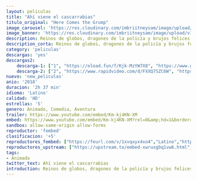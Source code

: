 ```yaml
---
layout: peliculas
title: "Ahí viene el cascarrabias"
titulo_original: "Here Comes the Grump"
image_carousel: 'https://res.cloudinary.com/imbriitneysam/image/upload/v1544325542/ahi-poster-min.jpg'
image_banner: 'https://res.cloudinary.com/imbriitneysam/image/upload/v1544325542/ahi-banner-min.jpg'
description: Reinos de globos, dragones de la policía y brujos felices son exactamente como Terry recordaba los cuentos de hadas de su abuela. Excepto que son reales y definitivamente no es alegre.
description_corta: Reinos de globos, dragones de la policía y brujos felices son exactamente como Terry recordaba los cuentos de hadas de su abuela. Excepto que son reales y definitivamente no es alegre.
category: 'peliculas'
descargas: 'yes'
descargas2:
    descarga-1: ["1", "https://oload.fun/f/Kjk-MzYW7X8", "https://www.google.com/s2/favicons?domain=openload.co","OpenLoad","https://res.cloudinary.com/imbriitneysam/image/upload/v1541473684/mexico.png", "Latino", "HD"]
    descarga-2: ["2", "https://www.rapidvideo.com/d/FXXQ7SZC6W", "https://www.google.com/s2/favicons?domain=www.rapidvideo.com","RapidVideo","https://res.cloudinary.com/imbriitneysam/image/upload/v1541473684/mexico.png", "Latino", "HD"]
nuevo: 'new_peliculas'
anio: '2018'
duracion: '2h 37 min'
idioma: 'Latino'
calidad: 'HD'
estrellas: '5'
genero: Animado, Comedia, Aventura
trailer: https://www.youtube.com/embed/Km-kj4KN-XM
embed: https://www.youtube.com/embed/Km-kj4KN-XM?rel=0&amp;hd=1&border=0&wmode=opaque&enablejsapi=1&modestbranding=1&controls=1&showinfo=1
sandbox: allow-same-origin allow-forms
reproductor: 'fembed'
clasificacion: '+5'
reproductores_fembed: ["https://feurl.com/v/1xvqxyx4xo4","Latino","https://myurlshort.live/v/r73mzaem7dldymz","Latino","https://feurl.com/v/pm95pmr1k8o","Latino","https://jplayer.club/v/5qgx4bdn4zn0407","Latino","https://mstream.space/ewda4ok4mguq","Latino"]
reproductores_upstream: ["https://upstream.to/embed-xwruxgbq1vw6.html","Latino"]
tags:
- Animado
twitter_text: Ahí viene el cascarrabias
introduction: Reinos de globos, dragones de la policía y brujos felices son exactamente como Terry recordaba los cuentos de hadas de su abuela. Excepto que son reales y definitivamente no es alegre.
---
```












